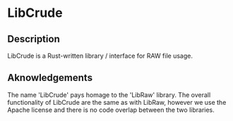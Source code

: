 # LibCrude

## Description
LibCrude is a Rust-written library / interface for RAW file usage.

## Aknowledgements
The name 'LibCrude' pays homage to the 'LibRaw' library. The overall functionality of LibCrude are the same as with LibRaw, however we use the Apache license and there is no code overlap between the two libraries.
